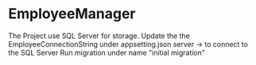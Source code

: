 # EmployeeManager
The Project use SQL Server for storage.
Update the the EmployeeConnectionString under appsetting.json 
  server -> to connect to the SQL Server
Run migration under name "initial migration"

